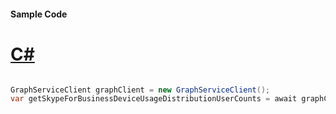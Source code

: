 #### Sample Code
# [C#](#tab/Csharp)

```C#

GraphServiceClient graphClient = new GraphServiceClient();
var getSkypeForBusinessDeviceUsageDistributionUserCounts = await graphClient.Reports.GetSkypeForBusinessDeviceUsageDistributionUserCounts.Request().GetAsync();

```